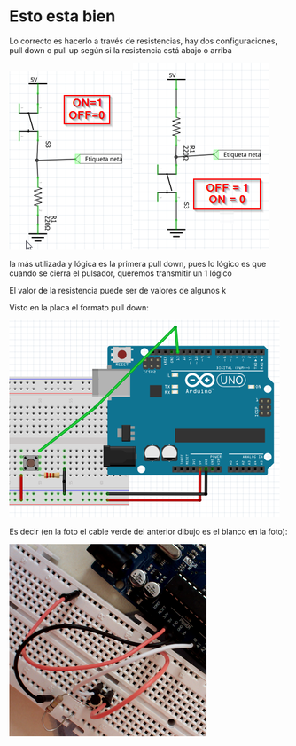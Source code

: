 
# Esto esta bien

Lo correcto es hacerlo a través de resistencias, hay dos configuraciones, pull down o pull up según si la resistencia está abajo o arriba 

<img height="322" src="img/PULLDOWN.png" /><img height="337" src="img/pullup.png" />

la más utilizada y lógica es la primera pull down, pues lo lógico es que cuando se cierra el pulsador, queremos transmitir un 1 lógico

El valor de la resistencia puede ser de valores de algunos k

Visto en la placa el formato pull down:

<img height="356" src="img/pulldownprotoboard.png" />

Es decir (en la foto el cable verde del anterior dibujo es el blanco en la foto):

<img height="347" src="img/pull-down-foto.png" />


